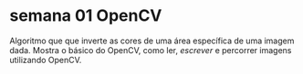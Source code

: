 # semana 01 OpenCV
Algoritmo que que inverte as cores de uma área específica de uma imagem dada.
Mostra o básico do OpenCV, como ler, *escrever* e percorrer imagens utilizando OpenCV.



